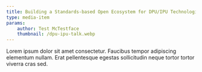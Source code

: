 ```yaml
---
title: Building a Standards-based Open Ecosystem for DPU/IPU Technologies
type: media-item
params:
    author: Test McTestface
    thumbnail: /dpu-ipu-talk.webp
---
```


Lorem ipsum dolor sit amet consectetur. Faucibus tempor adipiscing elementum nullam. Erat pellentesque egestas
sollicitudin neque tortor tortor viverra cras sed. 